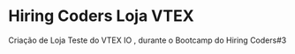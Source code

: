 # Hiring Coders Loja VTEX
 Criação de Loja Teste do VTEX IO , durante o Bootcamp do Hiring Coders#3
